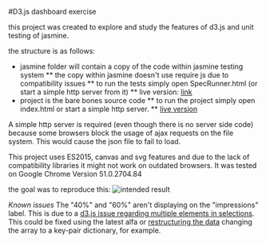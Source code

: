 #D3.js dashboard exercise

this project was created to explore and study the features of d3.js and unit testing of jasmine.

the structure is as follows:

* jasmine folder will contain a copy of the code within jasmine testing system
** the copy within jasmine doesn't use require js due to compatibility issues
** to run the tests simply open SpecRunner.html (or start a simple http server from it)
** live version: [link](https://thaenor.github.io/d3js-circular-experience/jasmine-standalone-2.4.1/SpecRunner.html)
* project is the bare bones source code
** to run the project simply open index.html or start a simple http server.
** [live version](https://thaenor.github.io/d3js-circular-experience/project)

A simple http server is required (even though there is no server side code) because some browsers
block the usage of ajax requests on the file system. This would cause the json file to fail to load.

This project uses ES2015, canvas and svg features and due to the lack of compatibility libraries
it might not work on outdated browsers. It was tested on Google Chrome Version 51.0.2704.84

the goal was to reproduce this:
![intended result](http://i.imgur.com/ZN2kzIh.png)

*Known issues*
The "40%" and "60%" aren't displaying on the "impressions" label. This is due to a [d3.js issue regarding multiple elements in selections](https://github.com/d3/d3/issues/997#ref-commit-60f3eb9). This could be fixed using the latest alfa or [restructuring the data](http://stackoverflow.com/questions/37885144/duplicate-values-and-overlapping-selectalls-in-d3/37891699#37891699) changing the array to a key-pair dictionary, for example.
